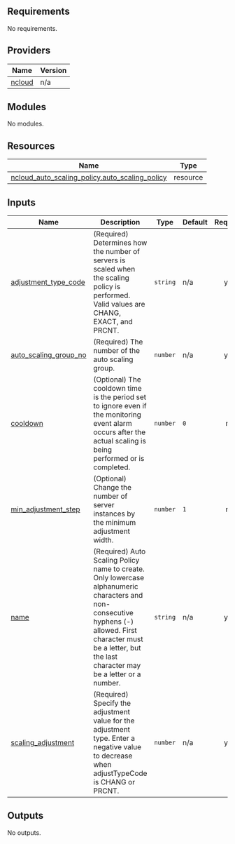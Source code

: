 <!-- BEGIN_TF_DOCS -->
## Requirements

No requirements.

## Providers

| Name | Version |
|------|---------|
| <a name="provider_ncloud"></a> [ncloud](#provider\_ncloud) | n/a |

## Modules

No modules.

## Resources

| Name | Type |
|------|------|
| [ncloud_auto_scaling_policy.auto_scaling_policy](https://registry.terraform.io/providers/hashicorp/ncloud/latest/docs/resources/auto_scaling_policy) | resource |

## Inputs

| Name | Description | Type | Default | Required |
|------|-------------|------|---------|:--------:|
| <a name="input_adjustment_type_code"></a> [adjustment\_type\_code](#input\_adjustment\_type\_code) | (Required) Determines how the number of servers is scaled when the scaling policy is performed. Valid values are CHANG, EXACT, and PRCNT. | `string` | n/a | yes |
| <a name="input_auto_scaling_group_no"></a> [auto\_scaling\_group\_no](#input\_auto\_scaling\_group\_no) | (Required) The number of the auto scaling group. | `number` | n/a | yes |
| <a name="input_cooldown"></a> [cooldown](#input\_cooldown) | (Optional) The cooldown time is the period set to ignore even if the monitoring event alarm occurs after the actual scaling is being performed or is completed. | `number` | `0` | no |
| <a name="input_min_adjustment_step"></a> [min\_adjustment\_step](#input\_min\_adjustment\_step) | (Optional) Change the number of server instances by the minimum adjustment width. | `number` | `1` | no |
| <a name="input_name"></a> [name](#input\_name) | (Required) Auto Scaling Policy name to create. Only lowercase alphanumeric characters and non-consecutive hyphens (-) allowed. First character must be a letter, but the last character may be a letter or a number. | `string` | n/a | yes |
| <a name="input_scaling_adjustment"></a> [scaling\_adjustment](#input\_scaling\_adjustment) | (Required) Specify the adjustment value for the adjustment type. Enter a negative value to decrease when adjustTypeCode is CHANG or PRCNT. | `number` | n/a | yes |

## Outputs

No outputs.
<!-- END_TF_DOCS -->